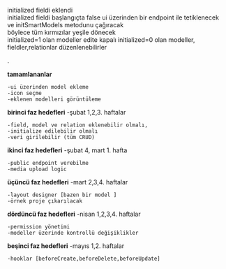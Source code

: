 initialized fieldi eklendi  
initialized fieldi başlangıçta false
ui üzerinden bir endpoint ile tetiklenecek ve initSmartModels metodunu çağıracak   
böylece tüm kırmızılar yeşile dönecek  
initialized=1 olan modeller edite kapalı
initialized=0 olan modeller, fieldler,relationlar düzenlenebilirler

.  
    
     
**tamamlananlar**  

    -ui üzerinden model ekleme  
    -icon seçme  
    -eklenen modelleri görüntüleme

**birinci faz hedefleri** -şubat 1,2,3. haftalar

    -field, model ve relation eklenebilir olmalı,  
    -initialize edilebilir olmalı  
    -veri girilebilir (tüm CRUD)
    
**ikinci faz hedefleri** -şubat 4, mart 1. hafta

    -public endpoint verebilme
    -media upload logic

 **üçüncü faz hedefleri**  -mart 2,3,4. haftalar 

    -layout designer [bazen bir model ]
    -örnek proje çıkarılacak


**dördüncü faz hedefleri** -nisan 1,2,3,4. haftalar

    -permission yönetimi
    -modeller üzerinde kontrollü değişiklikler

**beşinci faz hedefleri** -mayıs 1,2. haftalar

    -hooklar [beforeCreate,beforeDelete,beforeUpdate]
